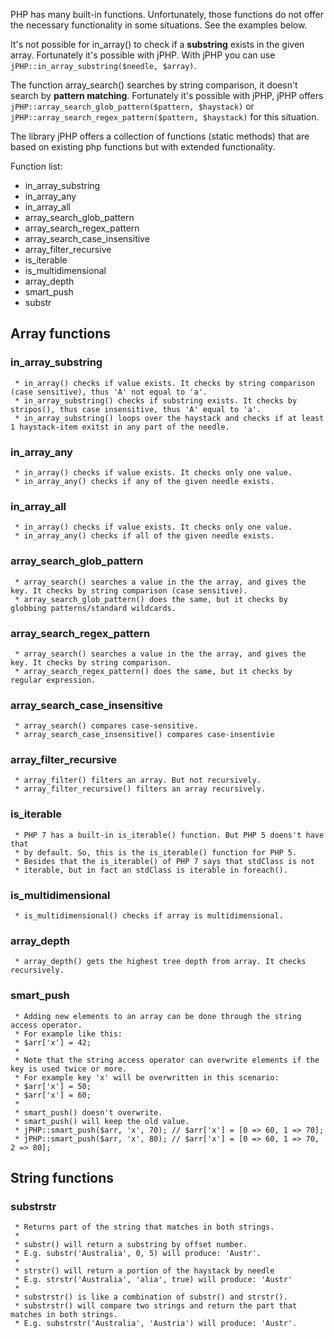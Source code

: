 PHP has many built-in functions. Unfortunately, those functions do not offer the necessary functionality in some situations. See the examples below. 

It's not possible for in_array() to check if a **substring** exists in the given array. Fortunately it's possible with jPHP. 
With jPHP you can use `jPHP::in_array_substring($needle, $array)`. 
 
The function array_search() searches by string comparison, it doesn't search by **pattern matching**. Fortunately it's possible with jPHP, jPHP offers `jPHP::array_search_glob_pattern($pattern, $haystack)` or `jPHP::array_search_regex_pattern($pattern, $haystack)` for this situation.
 
The library jPHP offers a collection of functions (static methods) that are based on existing php functions but with extended functionality.

Function list: 
* in_array_substring
* in_array_any
* in_array_all
* array_search_glob_pattern
* array_search_regex_pattern
* array_search_case_insensitive
* array_filter_recursive
* is_iterable
* is_multidimensional
* array_depth
* smart_push
* substr

## Array functions

### in_array_substring
     * in_array() checks if value exists. It checks by string comparison (case sensitive), thus 'A' not equal to 'a'.
     * in_array_substring() checks if substring exists. It checks by stripos(), thus case insensitive, thus 'A' equal to 'a'.
     * in_array_substring() loops over the haystack and checks if at least 1 haystack-item exitst in any part of the needle.
     

### in_array_any
     * in_array() checks if value exists. It checks only one value.
     * in_array_any() checks if any of the given needle exists.

### in_array_all
     * in_array() checks if value exists. It checks only one value.
     * in_array_any() checks if all of the given needle exists.
     
### array_search_glob_pattern
     * array_search() searches a value in the the array, and gives the key. It checks by string comparison (case sensitive).
     * array_search_glob_pattern() does the same, but it checks by globbing patterns/standard wildcards.

### array_search_regex_pattern
     * array_search() searches a value in the the array, and gives the key. It checks by string comparison.
     * array_search_regex_pattern() does the same, but it checks by regular expression.

### array_search_case_insensitive
     * array_search() compares case-sensitive.
     * array_search_case_insensitive() compares case-insentivie

### array_filter_recursive
     * array_filter() filters an array. But not recursively.
     * array_filter_recursive() filters an array recursively.
     
### is_iterable
     * PHP 7 has a built-in is_iterable() function. But PHP 5 doens't have that
     * by default. So, this is the is_iterable() function for PHP 5.
     * Besides that the is_iterable() of PHP 7 says that stdClass is not
     * iterable, but in fact an stdClass is iterable in foreach().
     
### is_multidimensional
     * is_multidimensional() checks if array is multidimensional.
     
### array_depth
     * array_depth() gets the highest tree depth from array. It checks recursively.
### smart_push
     * Adding new elements to an array can be done through the string access operator.
     * For example like this:
     * $arr['x'] = 42;
     *
     * Note that the string access operator can overwrite elements if the key is used twice or more.
     * For example key 'x' will be overwritten in this scenario:
     * $arr['x'] = 50;
     * $arr['x'] = 60;
     *
     * smart_push() doesn't overwrite.
     * smart_push() will keep the old value.
     * jPHP::smart_push($arr, 'x', 70); // $arr['x'] = [0 => 60, 1 => 70];
     * jPHP::smart_push($arr, 'x', 80); // $arr['x'] = [0 => 60, 1 => 70, 2 => 80];

## String functions

### substrstr     
     * Returns part of the string that matches in both strings.
     *
     * substr() will return a substring by offset number.
     * E.g. substr('Australia', 0, 5) will produce: 'Austr'.
     *
     * strstr() will return a portion of the haystack by needle
     * E.g. strstr('Australia', 'alia', true) will produce: 'Austr'
     *
     * substrstr() is like a combination of substr() and strstr().
     * substrstr() will compare two strings and return the part that matches in both strings.
     * E.g. substrstr('Australia', 'Austria') will produce: 'Austr'.

